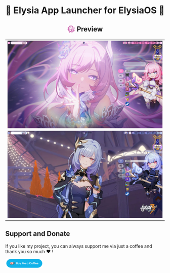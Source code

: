<div align="center">

# 🌸 Elysia App Launcher for ElysiaOS 🌸

<h2><sub><img src="assets/signet.png" alt="Elysia Signet" width="25" height="25" /></sub> Preview</h2>
<table align="center">
  <tr>
    <td colspan="4"><img src="assets/light.png"></td>
  </tr>
  <tr>
    <td colspan="1"><img src="assets/dark.png"></td>
  </tr>
</table>

</div>


## Support and Donate

If you like my project, you can always support me via just a coffee and thank you so much ❤️ !

<a href="https://ko-fi.com/matsuko3"><img src="assets/ko-fi.png" width="120" height="30"/></a>